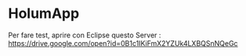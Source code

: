 # HolumApp


Per fare test, aprire con Eclipse questo Server : https://drive.google.com/open?id=0B1c1IKiFmX2YZUk4LXBQSnNQeGc
